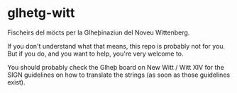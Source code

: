 # glhetg-witt
Fischeirs del möcts per la Glheþinaziun del Noveu Wittenberg.

If you don't understand what that means, this repo is probably not for you. But if you do, and you want to help, you're very welcome to.

You should probably check the Glheþ board on New Witt / Witt XIV for the SIGN guidelines on how to translate the strings (as soon as those guidelines exist).
